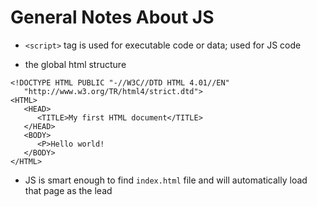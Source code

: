 # General Notes About JS

- `<script>` tag is used for executable code or data; used for JS code

- the global html structure

```
<!DOCTYPE HTML PUBLIC "-//W3C//DTD HTML 4.01//EN"
   "http://www.w3.org/TR/html4/strict.dtd">
<HTML>
   <HEAD>
      <TITLE>My first HTML document</TITLE>
   </HEAD>
   <BODY>
      <P>Hello world!
   </BODY>
</HTML>
```

- JS is smart enough to find `index.html` file and will automatically load that page as the lead
